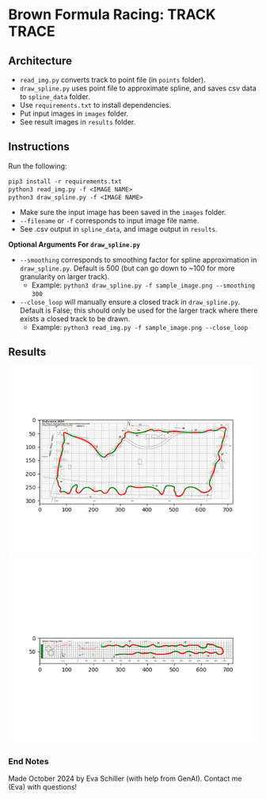 # Brown Formula Racing: TRACK TRACE

## Architecture

* `read_img.py` converts track to point file (in `points` folder). 
* `draw_spline.py` uses point file to approximate spline, and saves csv data to `spline_data` folder.
* Use `requirements.txt` to install dependencies. 
* Put input images in `images` folder.
* See result images in `results` folder.

## Instructions
Run the following:

    pip3 install -r requirements.txt
    python3 read_img.py -f <IMAGE NAME>
    python3 draw_spline.py -f <IMAGE NAME>

* Make sure the input image has been saved in the `images` folder. 
* `--filename` or `-f` corresponds to input image file name.
* See .csv output in `spline_data`, and image output in `results`.

**Optional Arguments For `draw_spline.py`**
* `--smoothing` corresponds to smoothing factor for spline approximation in `draw_spline.py`. Default is 500 (but can go down to ~100 for more granularity on larger track).
    * Example: `python3 draw_spline.py -f sample_image.png --smoothing 300`
* `--close_loop` will manually ensure a closed track in `draw_spline.py`. Default is False; this should only be used for the larger track where there exists a closed track to be drawn. 
    * Example: `python3 read_img.py -f sample_image.png --close_loop` 

## Results
![results_one](results/1_spline.png)
![results_two](results/2_spline.png)

### End Notes

Made October 2024 by Eva Schiller (with help from GenAI).
Contact me (Eva) with questions!

